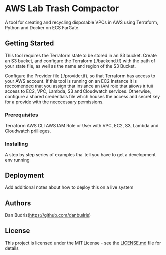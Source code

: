# AWS Lab Trash Compactor
A tool for creating and recycling disposable VPCs in AWS using Terraform, Python and Docker on ECS FarGate.

## Getting Started
This tool requires the Terraform state to be stored in an S3 bucket.  Create an S3 bucket, and configure the Terraform (./backend.tf) with the path of your state file, as well as the name and region of the S3 Bucket.  

Configure the Provider file (./provider.tf), so that Terraform has access to your AWS account.  If this tool is running on an EC2 Instance it is reccomended that you assign that instance an IAM role that allows it full access to EC2, VPC, Lambda, S3 and Cloudwatch services.  Otherwise, configure a shared credentials file which houses the access and secret key for a provide with the necccessary permissions.

### Prerequisites

Terraform
AWS CLI
AWS IAM Role or User with VPC, EC2, S3, Lambda and Cloudwatch priilleges.  


### Installing

A step by step series of examples that tell you have to get a development env running

## Deployment

Add additional notes about how to deploy this on a live system


## Authors
Dan Budris(https://github.com/danbudris)

## License

This project is licensed under the MIT License - see the [LICENSE.md](LICENSE.md) file for details
